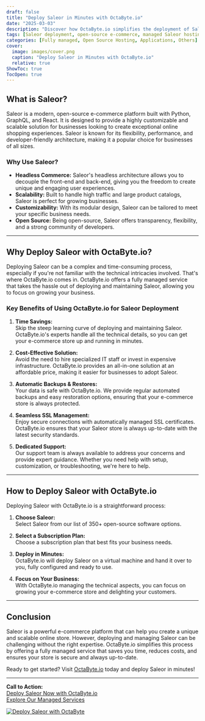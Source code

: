 ```yaml
---
draft: false
title: "Deploy Saleor in Minutes with OctaByte.io"
date: "2025-03-03"
description: "Discover how OctaByte.io simplifies the deployment of Saleor, a cutting-edge open-source e-commerce platform. Save time, reduce costs, and enjoy seamless management with OctaByte's fully managed services."
tags: [Saleor deployment, open-source e-commerce, managed Saleor hosting, OctaByte, Saleor benefits, e-commerce platform, managed open-source software, Saleor setup, Saleor hosting, OctaByte services]
categories: [Fully managed, Open Source Hosting, Applications, Others]
cover:
  image: images/cover.png
  caption: "Deploy Saleor in Minutes with OctaByte.io"
  relative: true
ShowToc: true
TocOpen: true
---
```



## What is Saleor?

Saleor is a modern, open-source e-commerce platform built with Python, GraphQL, and React. It is designed to provide a highly customizable and scalable solution for businesses looking to create exceptional online shopping experiences. Saleor is known for its flexibility, performance, and developer-friendly architecture, making it a popular choice for businesses of all sizes.

### Why Use Saleor?

- **Headless Commerce:** Saleor's headless architecture allows you to decouple the front-end and back-end, giving you the freedom to create unique and engaging user experiences.
- **Scalability:** Built to handle high traffic and large product catalogs, Saleor is perfect for growing businesses.
- **Customizability:** With its modular design, Saleor can be tailored to meet your specific business needs.
- **Open Source:** Being open-source, Saleor offers transparency, flexibility, and a strong community of developers.

---

## Why Deploy Saleor with OctaByte.io?

Deploying Saleor can be a complex and time-consuming process, especially if you're not familiar with the technical intricacies involved. That's where OctaByte.io comes in. OctaByte.io offers a fully managed service that takes the hassle out of deploying and maintaining Saleor, allowing you to focus on growing your business.

### Key Benefits of Using OctaByte.io for Saleor Deployment

1. **Time Savings:**  
   Skip the steep learning curve of deploying and maintaining Saleor. OctaByte.io's experts handle all the technical details, so you can get your e-commerce store up and running in minutes.

2. **Cost-Effective Solution:**  
   Avoid the need to hire specialized IT staff or invest in expensive infrastructure. OctaByte.io provides an all-in-one solution at an affordable price, making it easier for businesses to adopt Saleor.

3. **Automatic Backups & Restores:**  
   Your data is safe with OctaByte.io. We provide regular automated backups and easy restoration options, ensuring that your e-commerce store is always protected.

4. **Seamless SSL Management:**  
   Enjoy secure connections with automatically managed SSL certificates. OctaByte.io ensures that your Saleor store is always up-to-date with the latest security standards.

5. **Dedicated Support:**  
   Our support team is always available to address your concerns and provide expert guidance. Whether you need help with setup, customization, or troubleshooting, we're here to help.

---

## How to Deploy Saleor with OctaByte.io

Deploying Saleor with OctaByte.io is a straightforward process:

1. **Choose Saleor:**  
   Select Saleor from our list of 350+ open-source software options.

2. **Select a Subscription Plan:**  
   Choose a subscription plan that best fits your business needs.

3. **Deploy in Minutes:**  
   OctaByte.io will deploy Saleor on a virtual machine and hand it over to you, fully configured and ready to use.

4. **Focus on Your Business:**  
   With OctaByte.io managing the technical aspects, you can focus on growing your e-commerce store and delighting your customers.

---

## Conclusion

Saleor is a powerful e-commerce platform that can help you create a unique and scalable online store. However, deploying and managing Saleor can be challenging without the right expertise. OctaByte.io simplifies this process by offering a fully managed service that saves you time, reduces costs, and ensures your store is secure and always up-to-date.

Ready to get started? Visit [OctaByte.io](https://octabyte.io) today and deploy Saleor in minutes!

---

**Call to Action:**  
[Deploy Saleor Now with OctaByte.io](#)  
[Explore Our Managed Services](#)

[![Deploy Saleor with OctaByte](/images/deploy-on-octabyte.png)](https://octabyte.io/fully-managed-open-source-services/applications/others/saleor)